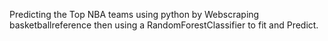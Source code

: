 Predicting the Top NBA teams using python by Webscraping basketballreference then using a RandomForestClassifier to fit and Predict.
